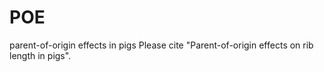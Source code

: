 # POE
parent-of-origin effects in pigs
Please cite "Parent-of-origin effects on rib length in pigs".
